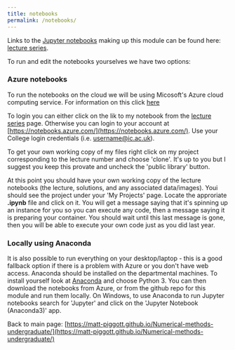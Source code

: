 ```yaml
---
title: notebooks
permalink: /notebooks/
---
```


Links to the [Jupyter notebooks](http://jupyter.org/) making up this module can be found here: 
[lecture series](http://matt-piggott.github.io/Numerical-methods-undergraduate/lecture_series/).

To run and edit the notebooks yourselves we have two options:

### Azure notebooks

To run the notebooks on the cloud we will be using Micosoft's Azure cloud computing service. For information on this click [here]((https://azure.microsoft.com/en-gb/overview/what-is-azure/))

To login you can either click on the lik to my notebook from the [lecture series](http://matt-piggott.github.io/Numerical-methods-undergraduate/lecture_series/) page. Otherwise you can login to your account at [https://notebooks.azure.com/](https://notebooks.azure.com/). Use your College login credentials (i.e. username@ic.ac.uk).

To get your own working copy of my files right click on my project corresponding to the lecture number and choose 'clone'. It's up to you but I suggest you keep this provate and uncheck the 'public library' button.

At this point you should have your own working copy of the lecture notebooks (the lecture, solutions, and any associated data/images). Youi should see the project under your 'My Projects' page. Locate the approriate 
**.ipynb** file and click on it. You will get a message saying that it's 
spinning up an instance for you so you can execute any code, then a message saying 
it is preparing your container. You should wait until this last message is gone, then you 
will be able to execute your own code just as you did last year.

### Locally using Anaconda
It is also possible to run everything on your desktop/laptop - this is a good fallback option if there is a problem with Azure or you don't have web access. Anaconda should be installed on the departmental machines. To install yourself look at [Anaconda](https://www.anaconda.com/download/) and choose Python 3. You can then download the notebooks from Azure, or from the github repo for this module and run them locally.  On Windows, to use Anaconda to run Jupyter notebooks search for 'Jupyter' and click on the 'Jupyter Notebook (Anaconda3)' app.


Back to main page: [https://matt-piggott.github.io/Numerical-methods-undergraduate/](https://matt-piggott.github.io/Numerical-methods-undergraduate/)
